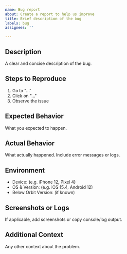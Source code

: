 ```yaml
---
name: Bug report
about: Create a report to help us improve
title: Brief description of the bug
labels: bug
assignees: ''

---
```


## Description
A clear and concise description of the bug.

## Steps to Reproduce
1. Go to "..."
2. Click on "..."
3. Observe the issue

## Expected Behavior
What you expected to happen.

## Actual Behavior
What actually happened. Include error messages or logs.

## Environment
- Device: (e.g. iPhone 12, Pixel 4)
- OS & Version: (e.g. iOS 15.4, Android 12)
- Below Orbit Version: (if known)

## Screenshots or Logs
If applicable, add screenshots or copy console/log output.

## Additional Context
Any other context about the problem.

